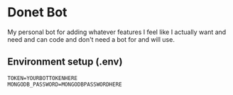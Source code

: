 # Donet Bot

My personal bot for adding whatever features I feel like I actually want and need and can code and don't need a bot for and will use.

## Environment setup (.env)

```
TOKEN=YOURBOTTOKENHERE
MONGODB_PASSWORD=MONGODBPASSWORDHERE
```
